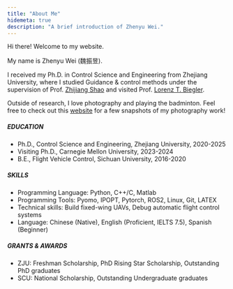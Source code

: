 ```yaml
---
title: "About Me"
hidemeta: true
description: "A brief introduction of Zhenyu Wei."
---
```

Hi there! Welcome to my website.

My name is Zhenyu Wei (魏振昱).

I received my Ph.D. in Control Science and Engineering from Zhejiang University, where I studied Guidance & control methods under the supervision of Prof. [Zhijiang Shao](https://person.zju.edu.cn/en/zjshao#0) and visited Prof. [Lorenz T. Biegler](https://numero.cheme.cmu.edu/).

Outside of research, I love photography and playing the badminton. Feel free to check out this [website](https://500px.com.cn/weizy) for a few snapshots of my photography work!
<!-- 
You’ll find my CV below.

+ [Download CV](/CV_Zhenyu.pdf)-->

<!--+ [Download Resume](/Resume0629.pdf)-->
##### EDUCATION
+ Ph.D., Control Science and Engineering, Zhejiang University, 2020-2025
+ Visiting Ph.D., Carnegie Mellon University, 2023-2024
+ B.E., Flight Vehicle Control, Sichuan University, 2016-2020

##### SKILLS
+ Programming Language: Python, C++/C, Matlab
+ Programming Tools: Pyomo, IPOPT, Pytorch, ROS2, Linux, Git, LATEX
+ Technical skills: Build fixed-wing UAVs, Debug automatic flight control systems
+ Language: Chinese (Native), English (Proficient, IELTS 7.5), Spanish (Beginner)
  
##### GRANTS & AWARDS
+ ZJU: Freshman Scholarship, PhD Rising Star Scholarship, Outstanding PhD graduates
+ SCU: National Scholarship, Outstanding Undergraduate graduates
